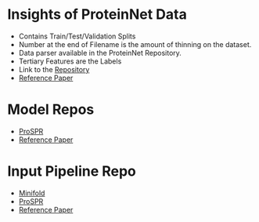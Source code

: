# Insights of ProteinNet Data
* Contains Train/Test/Validation Splits
* Number at the end of Filename is the amount of thinning on the dataset.
* Data parser available in the ProteinNet Repository.
* Tertiary Features are the Labels
* Link to the [Repository](https://github.com/aqlaboratory/proteinnet)
* [Reference Paper](https://bmcbioinformatics.biomedcentral.com/articles/10.1186/s12859-019-2932-0)


# Model Repos
* [ProSPR](https://github.com/dellacortelab/prospr)
* [Reference Paper](https://www.biorxiv.org/content/10.1101/830273v2.full.pdf)

# Input Pipeline Repo
* [Minifold](https://github.com/EricAlcaide/MiniFold)
* [ProSPR](https://github.com/dellacortelab/prospr)
* [Reference Paper](https://www.biorxiv.org/content/10.1101/830273v2.full.pdf)

